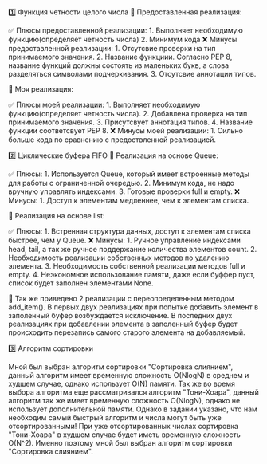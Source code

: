 1️⃣ Функция четности целого числа
🔹 Предоставленная реализация:

✅ Плюсы предоставленной реализации:
    1. Выполняет необходимую функцию(определяет четность числа)
    2. Минимум кода
❌ Минусы предоставленной реализации:
    1. Отсутсвие проверки на тип принимаемого значения.
    2. Название функциии. Согласно PEP 8, название функций должны состоять из маленьких букв, а слова разделяться символами подчеркивания.
    3. Отсутсвие аннотации типов.

🔹 Моя реализация:

✅ Плюсы моей реализации:
    1. Выполняет необходимую функцию(определяет четность числа).
    2. Добавлена проверка на тип принимаемого значения.
    3. Присутсвует аннотация типов.
    4. Название функции соответсвует PEP 8.
❌ Минусы моей реализации:
    1. Сильно больше кода по сравнению с предоствленной реализацией.

2️⃣ Циклические буфера FIFO
🔹 Реализация на основе Queue:

✅ Плюсы:
    1. Используется Queue, который имеет встроенные методы для работы с ограниченной очередью.
    2. Минимум кода, не надо вручную управлять индексами.
    3. Готовые проверки full и empty.
❌ Минусы:
    1. Доступ к элементам медленнее, чем к элементам списка.

🔹 Реализация на основе list:

✅ Плюсы:
    1. Встренная структура данных, доступ к элементам списка быстрее, чем у Queue.
❌ Минусы:
    1. Ручное управление индексами head, tail, а так же ручное поддержание количества элементов count.
    2. Необходимость реализации собственных методов по удалению элемента.
    3. Необходимость собственной реализации методов full и empty.
    4. Неэкономное использование памяти, даже если буффер пуст, список будет заполнен элементами None.

🔹 Так же приведено 2 реализации с переопределенным методом add_item(). В первых двух реализациях при попытке добавить элемент в заполенный буфер возбуждается исключение. В последних двух реализациях при добавлении элемента в заполенный буфер будет происходить перезапись самого старого элемента на добавляемый.

3️⃣ Алгоритм сортировки

Мной был выбран алгоритм сортировки "Сортировка слиянием", данный алгоритм имеет временную сложность O(NlogN) в среднем и худшем случае, однако использует O(N) памяти.
Так же во время выбора алгоритма еще рассматривался алгоритм "Тони-Хоара", данный алгоритм так же имеет временную сложность O(NlogN), однако не использует дополнительной памяти. 
Однако в задании указано, что нам необходим самый быстрый алгоритм и числа могут быть уже отсортированными! При уже отсортированных числах сортировка "Тони-Хоара" в худшем случае будет иметь временную сложность O(N^2). Именно поэтому мной был выбран алгоритм сортировки "Сортировка слиянием".

